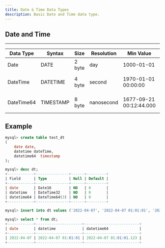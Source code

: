```yaml
---
title: Date & Time Data Types
description: Basic Date and Time data type.
---
```


## Date and Time

---
| Data Type   |  Syntax    | Size    |  Resolution | Min Value             | Max Value                     | Precision              |
| ------------|------------| ------- |  ---------- | --------------------- |------------------------------ | ---------------------- |
| Date        |  DATE      | 2 byte  |  day        | 1000-01-01            | 9999-12-31                    | YYYY-MM-DD             |
| DateTime    |  DATETIME  | 4 byte  |  second     | 1970-01-01 00:00:00   | 2105-12-31 23:59:59           | YYYY-MM-DD hh:mm:ss    |
| DateTime64  |  TIMESTAMP | 8 byte  |  nanosecond | 1677-09-21 00:12:44.000 | 2262-04-11 23:47:16.854     | YYYY-MM-DD hh:mm:ss.ff |

## Example
```sql
mysql> create table test_dt
(
    date date,
    datetime dateTime,
    datetime64  timestamp 
);

mysql> desc dt;
+------------+---------------+------+---------+
| Field      | Type          | Null | Default |
+------------+---------------+------+---------+
| date       | Date16        | NO   | 0       |
| datetime   | DateTime32    | NO   | 0       |
| datetime64 | DateTime64(3) | NO   | 0       |
+------------+---------------+------+---------+

mysql> insert into dt values ('2022-04-07', '2022-04-07 01:01:01', '2022-04-07 01:01:01.123');

mysql> select * from dt;
+------------+---------------------+-------------------------+
| date       | datetime            | datetime64              |
+------------+---------------------+-------------------------+
| 2022-04-07 | 2022-04-07 01:01:01 | 2022-04-07 01:01:01.123 |
+------------+---------------------+-------------------------+
```
